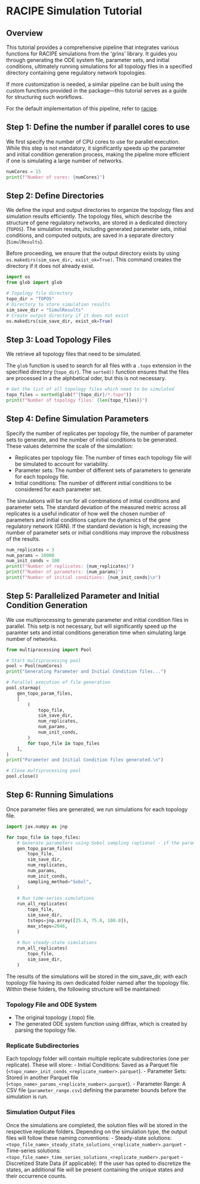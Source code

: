 # RACIPE Simulation Tutorial

## Overview

This tutorial provides a comprehensive pipeline that integrates various functions for RACIPE simulations from the 'grins' library. It guides you through generating the ODE system file, parameter sets, and initial conditions, ultimately running simulations for all topology files in a specified directory containing gene regulatory network topologies.

If more customization is needed, a similar pipeline can be built using the custom functions provided in the package—this tutorial serves as a guide for structuring such workflows.

For the default implementation of this pipeline, refer to [racipe](RACIPE_Script.md).

## Step 1: Define the number if parallel cores to use

We first specify the number of CPU cores to use for parallel execution. While this step is not mandatory, it significantly speeds up the parameter and initial condition generation process, making the pipeline more efficient if one is simulating a large number of networks.

```python
numCores = 15
print(f"Number of cores: {numCores}")
```

## Step 2: Define Directories

We define the input and output directories to organize the topology files and simulation results efficiently. The topology files, which describe the structure of gene regulatory networks, are stored in a dedicated directory (`TOPOS`). The simulation results, including generated parameter sets, initial conditions, and computed outputs, are saved in a separate directory (`SimulResults`).

Before proceeding, we ensure that the output directory exists by using `os.makedirs(sim_save_dir, exist_ok=True)`. This command creates the directory if it does not already exist.

```python
import os
from glob import glob

# Topology file directory
topo_dir = "TOPOS"
# Directory to store simulation results
sim_save_dir = "SimulResults"
# Create output directory if it does not exist
os.makedirs(sim_save_dir, exist_ok=True)
```

## Step 3: Load Topology Files

We retrieve all topology files that need to be simulated.

The `glob` function is used to search for all files with a `.topo` extension in the specified directory (`topo_dir`). The `sorted()` function ensures that the files are processed in a the alphbetical oder, but this is not necessary.

```python
# Get the list of all topology files which need to be simulated
topo_files = sorted(glob(f"{topo_dir}/*.topo"))
print(f"Number of topology files: {len(topo_files)}")
```

## Step 4: Define Simulation Parameters

Specify the number of replicates per topology file, the number of parameter sets to generate, and the number of initial conditions to be generated. These values determine the scale of the simulation:

- Replicates per topology file: The number of times each topology file will be simulated to account for variability.
- Parameter sets: The number of different sets of parameters to generate for each topology file.
- Initial conditions: The number of different initial conditions to be considered for each parameter set.

The simulations will be run for all combinations of initial conditions and parameter sets. The standard deviation of the measured metric across all replicates is a useful indicator of how well the chosen number of parameters and initial conditions capture the dynamics of the gene regulatory network (GRN). If the standard deviation is high, increasing the number of parameter sets or initial conditions may improve the robustness of the results.

```python
num_replicates = 3
num_params = 10000
num_init_conds = 100
print(f"Number of replicates: {num_replicates}")
print(f"Number of parameters: {num_params}")
print(f"Number of initial conditions: {num_init_conds}\n")
```

## Step 5: Parallelized Parameter and Initial Condition Generation

We use multiprocessing to generate parameter and initial condition files in parallel. This setp is not necessary, but will significantly speed up the paramter sets and intial conditions generation time when simulating large number of networks.

```python
from multiprocessing import Pool

# Start multiprocessing pool
pool = Pool(numCores)
print("Generating Parameter and Initial Condition files...")

# Parallel execution of file generation
pool.starmap(
    gen_topo_param_files,
    [
        (
            topo_file,
            sim_save_dir,
            num_replicates,
            num_params,
            num_init_conds,
        )
        for topo_file in topo_files
    ],
)
print("Parameter and Initial Condition files generated.\n")

# Close multiprocessing pool
pool.close()
```

## Step 6: Running Simulations

Once parameter files are generated, we run simulations for each topology file.

```python
import jax.numpy as jnp

for topo_file in topo_files:
    # Generate parameters using Sobol sampling (optional - if the paramters are not already generated in parallel)
    gen_topo_param_files(
        topo_file,
        sim_save_dir,
        num_replicates,
        num_params,
        num_init_conds,
        sampling_method="Sobol",
    )
    
    # Run time-series simulations
    run_all_replicates(
        topo_file,
        sim_save_dir,
        tsteps=jnp.array([25.0, 75.0, 100.0]),
        max_steps=2048,
    )
    
    # Run steady-state simulations
    run_all_replicates(
        topo_file,
        sim_save_dir,
    )
```

The results of the simulations will be stored in the sim_save_dir, with each topology file having its own dedicated folder named after the topology file. Within these folders, the following structure will be maintained:

### Topology File and ODE System

- The original topology (.topo) file.
- The generated ODE system function using diffrax, which is created by parsing the topology file.

### Replicate Subdirectories

Each topology folder will contain multiple replicate subdirectories (one per replicate). These will store:
    -   Initial Conditions: Saved as a Parquet file (`<topo_name>_init_conds_<replicate_number>.parquet`).
    -   Parameter Sets: Stored in another Parquet file (`<topo_name>_params_<replicate_number>.parquet`).
    -   Parameter Range: A CSV file (`parameter_range.csv`) defining the parameter bounds before the simulation is run.

### Simulation Output Files

Once the simulations are completed, the solution files will be stored in the respective replicate folders. Depending on the simulation type, the output files will follow these naming conventions:
    -   Steady-state solutions: `<topo_file_name>_steady_state_solutions_<replicate_number>.parquet`
    -   Time-series solutions: `<topo_file_name>_time_series_solutions_<replicate_number>.parquet`
    -   Discretized State Data (if applicable): If the user has opted to discretize the states, an additional file will be present containing the unique states and their occurrence counts.

